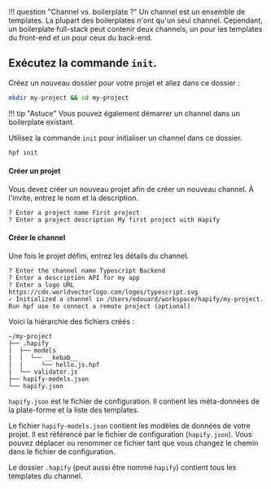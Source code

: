 !!! question "Channel vs. boilerplate ?"
    Un channel est un ensemble de templates. La plupart des boilerplates n'ont qu'un seul channel.
    Cependant, un boilerplate full-stack peut contenir deux channels, un pour les templates du front-end et un pour ceux du back-end.

## Exécutez la commande `init`.

Créez un nouveau dossier pour votre projet et allez dans ce dossier :

```bash
mkdir my-project && cd my-project
```

!!! tip "Astuce"
    Vous pouvez également démarrer un channel dans un boilerplate existant.

Utilisez la commande `init` pour initialiser un channel dans ce dossier.

```bash
hpf init
```

#### Créer un projet

Vous devez créer un nouveau projet afin de créer un nouveau channel.
À l'invite, entrez le nom et la description.

```
? Enter a project name First project
? Enter a project description My first project with Hapify
```

#### Créer le channel

Une fois le projet défini, entrez les détails du channel.

```
? Enter the channel name Typescript Backend
? Enter a description API for my app
? Enter a logo URL https://cdn.worldvectorlogo.com/logos/typescript.svg
✓ Initialized a channel in /Users/edouard/workspace/hapify/my-project.
Run hpf use to connect a remote project (optional)
```

Voici la hiérarchie des fichiers créés :
    
```
~/my-project
├── .hapify
|  ├── models
|  |  └── __kebab__
|  |     └── hello.js.hpf
|  └── validator.js
├── hapify-models.json
└── hapify.json
```

`hapify.json` est le fichier de configuration. Il contient les méta-données de la plate-forme et la liste des templates.

Le fichier `hapify-models.json` contient les modèles de données de votre projet.
Il est référencé par le fichier de configuration (`hapify.json`).
Vous pouvez déplacer ou renommer ce fichier tant que vous changez le chemin dans le fichier de configuration.

Le dossier `.hapify` (peut aussi être nommé `hapify`) contient tous les templates du channel.
